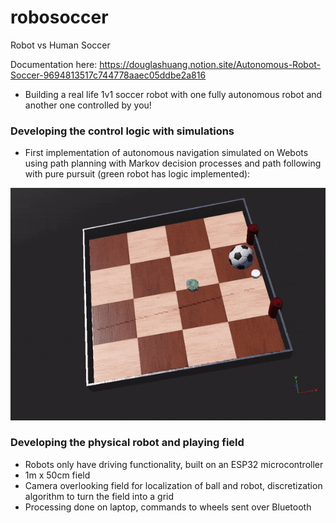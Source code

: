 # robosoccer
Robot vs Human Soccer

Documentation here: https://douglashuang.notion.site/Autonomous-Robot-Soccer-9694813517c744778aaec05ddbe2a816

- Building a real life 1v1 soccer robot with one fully autonomous robot and another one controlled by you!


### Developing the control logic with simulations
- First implementation of autonomous navigation simulated on Webots using path planning with Markov decision processes and path following with pure pursuit (green robot has logic implemented):

<img src="https://github.com/douglashuangg/robosoccer/blob/main/PurePursuit.gif" alt="GIF" width="600">


### Developing the physical robot and playing field
- Robots only have driving functionality, built on an ESP32 microcontroller
- 1m x 50cm field
- Camera overlooking field for localization of ball and robot, discretization algorithm to turn the field into a grid
- Processing done on laptop, commands to wheels sent over Bluetooth
